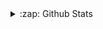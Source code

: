 <details>
    <summary>:zap: Github Stats</summary>
    <img align="center" alt="Github Stats" src="https://github-readme-stats-orcin-beta.vercel.app/api?username=Cobaltarrena&show_icons=true&private=true" />
    <img align="center" alt="Top languages" src="https://github-readme-stats-orcin-beta.vercel.app/api/top-langs/?username=Cobaltarrena&layout=compact&theme=dark" />
</details>
